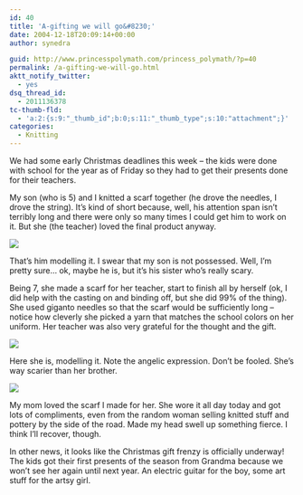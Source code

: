 ```yaml
---
id: 40
title: 'A-gifting we will go&#8230;'
date: 2004-12-18T20:09:14+00:00
author: synedra

guid: http://www.princesspolymath.com/princess_polymath/?p=40
permalink: /a-gifting-we-will-go.html
aktt_notify_twitter:
  - yes
dsq_thread_id:
  - 2011136378
tc-thumb-fld:
  - 'a:2:{s:9:"_thumb_id";b:0;s:11:"_thumb_type";s:10:"attachment";}'
categories:
  - Knitting
---
```

We had some early Christmas deadlines this week &#8211; the kids were done with school for the year as of Friday so they had to get their presents done for their teachers.
  
My son (who is 5) and I knitted a scarf together (he drove the needles, I drove the string). It&#8217;s kind of short because, well, his attention span isn&#8217;t terribly long and there were only so many times I could get him to work on it. But she (the teacher) loved the final product anyway.
  
![](http://www.perlgoddess.com/blog/images/devscarf.jpg)
  
That&#8217;s him modelling it. I swear that my son is not possessed. Well, I&#8217;m pretty sure&#8230; ok, maybe he is, but it&#8217;s his sister who&#8217;s really scary.
  
Being 7, she made a scarf for her teacher, start to finish all by herself (ok, I did help with the casting on and binding off, but she did 99% of the thing). She used giganto needles so that the scarf would be sufficiently long &#8211; notice how cleverly she picked a yarn that matches the school colors on her uniform. Her teacher was also very grateful for the thought and the gift.
  
![](http://www.perlgoddess.com/blog/images/vicscarf.jpg)
  
Here she is, modelling it. Note the angelic expression. Don&#8217;t be fooled. She&#8217;s way scarier than her brother.
  
![](http://www.perlgoddess.com/blog/images/momwscarf.jpg)
  
My mom loved the scarf I made for her. She wore it all day today and got lots of compliments, even from the random woman selling knitted stuff and pottery by the side of the road. Made my head swell up something fierce. I think I&#8217;ll recover, though.
  
In other news, it looks like the Christmas gift frenzy is officially underway! The kids got their first presents of the season from Grandma because we won&#8217;t see her again until next year. An electric guitar for the boy, some art stuff for the artsy girl.